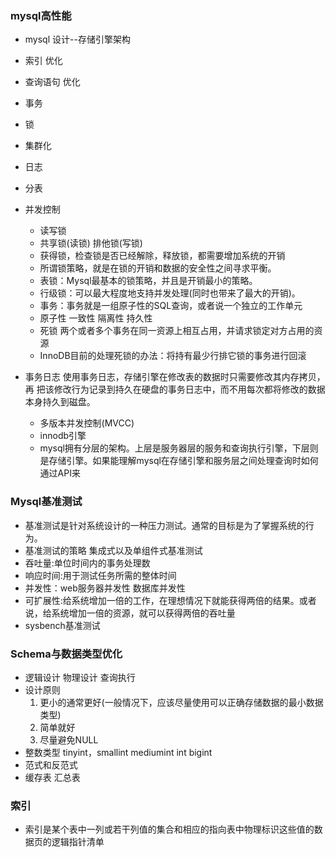 ### mysql高性能
* mysql 设计--存储引擎架构
* 索引 优化
* 查询语句 优化
* 事务 
* 锁
* 集群化
* 日志
* 分表


* 并发控制
  * 读写锁
  * 共享锁(读锁) 排他锁(写锁)
  * 获得锁，检查锁是否已经解除，释放锁，都需要增加系统的开销
  * 所谓锁策略，就是在锁的开销和数据的安全性之间寻求平衡。
  * 表锁：Mysql最基本的锁策略，并且是开销最小的策略。
  * 行级锁：可以最大程度地支持并发处理(同时也带来了最大的开销)。
  * 事务：事务就是一组原子性的SQL查询，或者说一个独立的工作单元
  * 原子性 一致性 隔离性 持久性
  * 死锁 两个或者多个事务在同一资源上相互占用，并请求锁定对方占用的资源
  * InnoDB目前的处理死锁的办法：将持有最少行排它锁的事务进行回滚
* 事务日志
  使用事务日志，存储引擎在修改表的数据时只需要修改其内存拷贝，再    把该修改行为记录到持久在硬盘的事务日志中，而不用每次都将修改的数据本身持久到磁盘。
  * 多版本并发控制(MVCC)
  * innodb引擎
  * mysql拥有分层的架构。上层是服务器层的服务和查询执行引擎，下层则是存储引擎。如果能理解mysql在存储引擎和服务层之间处理查询时如何通过API来
### Mysql基准测试
* 基准测试是针对系统设计的一种压力测试。通常的目标是为了掌握系统的行为。
* 基准测试的策略 集成式以及单组件式基准测试
* 吞吐量:单位时间内的事务处理数
* 响应时间:用于测试任务所需的整体时间
* 并发性：web服务器并发性 数据库并发性
* 可扩展性:给系统增加一倍的工作，在理想情况下就能获得两倍的结果。或者说，给系统增加一倍的资源，就可以获得两倍的吞吐量
* sysbench基准测试
### Schema与数据类型优化
* 逻辑设计 物理设计 查询执行
* 设计原则
  1. 更小的通常更好(一般情况下，应该尽量使用可以正确存储数据的最小数据类型)
  2. 简单就好
  3. 尽量避免NULL
 * 整数类型 tinyint，smallint mediumint int bigint
 * 范式和反范式
 * 缓存表 汇总表
### 索引
* 索引是某个表中一列或若干列值的集合和相应的指向表中物理标识这些值的数据页的逻辑指针清单

  



